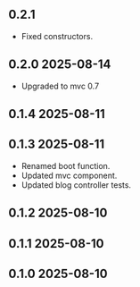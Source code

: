 ## 0.2.1
* Fixed constructors.

## 0.2.0 2025-08-14
* Upgraded to mvc 0.7


## 0.1.4 2025-08-11
## 0.1.3 2025-08-11

* Renamed boot function.
* Updated mvc component.
* Updated blog controller tests.

## 0.1.2 2025-08-10

## 0.1.1 2025-08-10

## 0.1.0 2025-08-10
